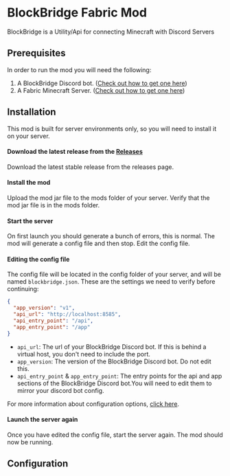 # BlockBridge Fabric Mod #
BlockBridge is a Utility/Api for connecting Minecraft with Discord Servers

## Prerequisites ##
In order to run the mod you will need the following:
1) A BlockBridge Discord bot. ([Check out how to get one here](https://github.com/Block-Bridge/block_bridge_discord))
2) A Fabric Minecraft Server. ([Check out how to get one here](https://fabricmc.net/))

## Installation ##
This mod is built for server environments only, so you will need to install it on your server.

#### Download the latest release from the [Releases](https://ci.vanillaflux.com)
Download the latest stable release from the releases page.

#### Install the mod
Upload the mod jar file to the mods folder of your server. Verify that the mod jar file is in the mods folder.

#### Start the server
On first launch you should generate a bunch of errors, this is normal. The mod will generate a config file and then stop. Edit the config file.

#### Editing the config file
The config file will be located in the config folder of your server, and will be named `blockbridge.json`. These are the settings we need to verify before continuing:
```json
{
  "app_version": "v1",
  "api_url": "http://localhost:8585",
  "api_entry_point": "/api",
  "app_entry_point": "/app"
}
```
* `api_url`: The url of your BlockBridge Discord bot. If this is behind a virtual host, you don't need to include the port.
* `app_version`: The version of the BlockBridge Discord bot. Do not edit this.
* `api_entry_point` & `app_entry_point`: The entry points for the api and app sections of the BlockBridge Discord bot.You will need to edit them to mirror your discord bot config.

For more information about configuration options, [click here](#configuration-).
#### Launch the server again
Once you have edited the config file, start the server again. The mod should now be running.

## Configuration ##
```json

```